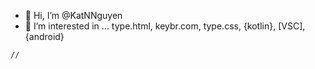 - 👋 Hi, I’m @KatNNguyen
- 👀 I’m interested in ... type.html, keybr.com, type.css, {kotlin}, [VSC], {android}


<!---
KatNNguyen/KatNNguyen is a ✨ special ✨ repository because its `README.md` (this file) appears on your GitHub profile.
You can click the Preview link to take a look at your changes.
--->

    //
